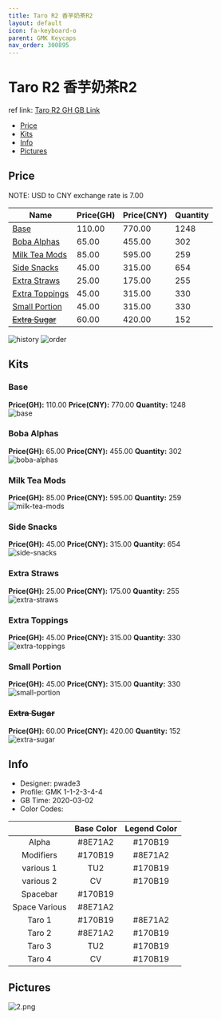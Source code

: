 ```yaml
---
title: Taro R2 香芋奶茶R2
layout: default
icon: fa-keyboard-o
parent: GMK Keycaps
nav_order: 300895
---
```


# Taro R2 香芋奶茶R2

ref link: [Taro R2 GH GB Link](https://geekhack.org/index.php?topic=104934.0)  
* [Price](#price)  
* [Kits](#kits)  
* [Info](#info)  
* [Pictures](#pictures)  


## Price  

NOTE: USD to CNY exchange rate is 7.00

| Name          | Price(GH)    |  Price(CNY) | Quantity |
| ------------- | ------------ |  ---------- | -------- |
|[Base](#base)|110.00|770.00|1248|
|[Boba Alphas](#boba-alphas)|65.00|455.00|302|
|[Milk Tea Mods](#milk-tea-mods)|85.00|595.00|259|
|[Side Snacks](#side-snacks)|45.00|315.00|654|
|[Extra Straws](#extra-straws)|25.00|175.00|255|
|[Extra Toppings](#extra-toppings)|45.00|315.00|330|
|[Small Portion](#small-portion)|45.00|315.00|330|
|[~~Extra Sugar~~](#extra-sugar)|60.00|420.00|152|

<img src="{{ 'assets/images/gmk-keycaps/taror2/history.png' | relative_url }}" alt="history" class="image featured">
<img src="{{ 'assets/images/gmk-keycaps/taror2/order.png' | relative_url }}" alt="order" class="image featured">

## Kits  
### Base  
**Price(GH):** 110.00    **Price(CNY):** 770.00    **Quantity:** 1248  
<img src="{{ 'assets/images/gmk-keycaps/taror2/kits_pics/base.jpg' | relative_url }}" alt="base" class="image featured">

### Boba Alphas  
**Price(GH):** 65.00    **Price(CNY):** 455.00    **Quantity:** 302  
<img src="{{ 'assets/images/gmk-keycaps/taror2/kits_pics/boba-alphas.jpg' | relative_url }}" alt="boba-alphas" class="image featured">

### Milk Tea Mods  
**Price(GH):** 85.00    **Price(CNY):** 595.00    **Quantity:** 259  
<img src="{{ 'assets/images/gmk-keycaps/taror2/kits_pics/milk-tea-mods.jpg' | relative_url }}" alt="milk-tea-mods" class="image featured">

### Side Snacks  
**Price(GH):** 45.00    **Price(CNY):** 315.00    **Quantity:** 654  
<img src="{{ 'assets/images/gmk-keycaps/taror2/kits_pics/side-snacks.jpg' | relative_url }}" alt="side-snacks" class="image featured">

### Extra Straws  
**Price(GH):** 25.00    **Price(CNY):** 175.00    **Quantity:** 255  
<img src="{{ 'assets/images/gmk-keycaps/taror2/kits_pics/extra-straws.jpg' | relative_url }}" alt="extra-straws" class="image featured">

### Extra Toppings  
**Price(GH):** 45.00    **Price(CNY):** 315.00    **Quantity:** 330  
<img src="{{ 'assets/images/gmk-keycaps/taror2/kits_pics/extra-toppings.jpg' | relative_url }}" alt="extra-toppings" class="image featured">

### Small Portion  
**Price(GH):** 45.00    **Price(CNY):** 315.00    **Quantity:** 330  
<img src="{{ 'assets/images/gmk-keycaps/taror2/kits_pics/small-portion.jpg' | relative_url }}" alt="small-portion" class="image featured">

### ~~Extra Sugar~~  
**Price(GH):** 60.00    **Price(CNY):** 420.00    **Quantity:** 152  
<img src="{{ 'assets/images/gmk-keycaps/taror2/kits_pics/extra-sugar.jpg' | relative_url }}" alt="extra-sugar" class="image featured">


## Info  
* Designer: pwade3  
* Profile: GMK 1-1-2-3-4-4  
* GB Time: 2020-03-02  
* Color Codes:  

| |Base Color     | Legend Color
| :-------------: | :-------------: | :------------:
|Alpha|#8E71A2|#170B19
|Modifiers|#170B19|#8E71A2
|various 1|TU2|#170B19
|various 2|CV|#170B19
|Spacebar|#170B19|
|Space Various|#8E71A2|
|Taro 1|#170B19|#8E71A2
|Taro 2|#8E71A2|#170B19
|Taro 3|TU2|#170B19
|Taro 4|CV|#170B19


## Pictures  
<img src="{{ 'assets/images/gmk-keycaps/taror2/rendering_pics/2.png' | relative_url }}" alt="2.png" class="image featured">
